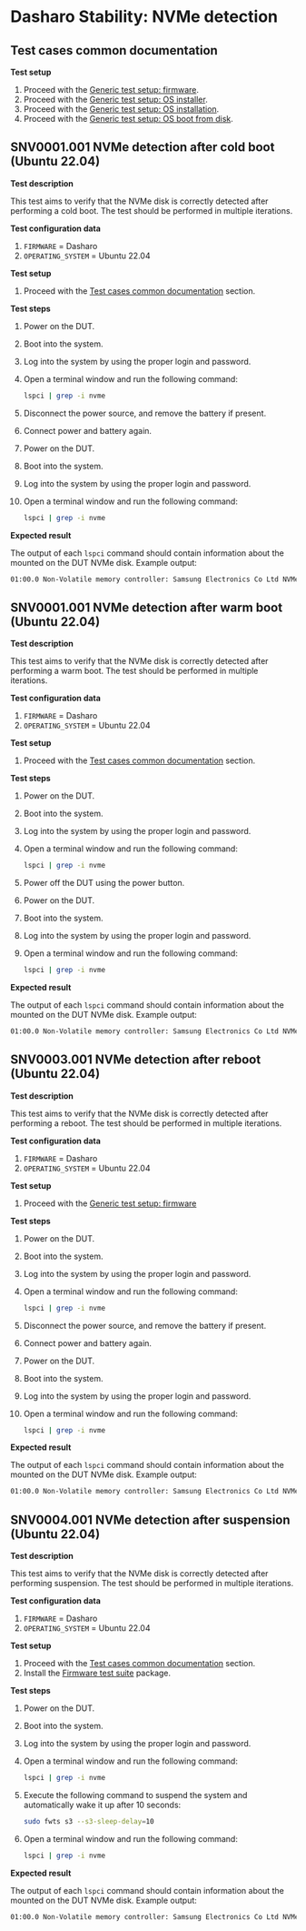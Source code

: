 # Dasharo Stability: NVMe detection

## Test cases common documentation

**Test setup**

1. Proceed with the
   [Generic test setup: firmware](../generic-test-setup.md#firmware).
1. Proceed with the
   [Generic test setup: OS installer](../generic-test-setup.md#os-installer).
1. Proceed with the
   [Generic test setup: OS installation](../generic-test-setup.md#os-installation).
1. Proceed with the
   [Generic test setup: OS boot from disk](../generic-test-setup.md#os-boot-from-disk).

## SNV0001.001 NVMe detection after cold boot (Ubuntu 22.04)

**Test description**

This test aims to verify that the NVMe disk is correctly detected after
performing a cold boot. The test should be performed in multiple iterations.

**Test configuration data**

1. `FIRMWARE` = Dasharo
1. `OPERATING_SYSTEM` = Ubuntu 22.04

**Test setup**

1. Proceed with the
   [Test cases common documentation](#test-cases-common-documentation) section.

**Test steps**

1. Power on the DUT.
1. Boot into the system.
1. Log into the system by using the proper login and password.
1. Open a terminal window and run the following command:

    ```bash
    lspci | grep -i nvme
    ```

1. Disconnect the power source, and remove the battery if present.
1. Connect power and battery again.
1. Power on the DUT.
1. Boot into the system.
1. Log into the system by using the proper login and password.
1. Open a terminal window and run the following command:

    ```bash
    lspci | grep -i nvme
    ```

**Expected result**

The output of each `lspci` command should contain information about the mounted
on the DUT NVMe disk. Example output:

```bash
01:00.0 Non-Volatile memory controller: Samsung Electronics Co Ltd NVMe SSD Controller 980
```

## SNV0001.001 NVMe detection after warm boot (Ubuntu 22.04)

**Test description**

This test aims to verify that the NVMe disk is correctly detected after
performing a warm boot. The test should be performed in multiple iterations.

**Test configuration data**

1. `FIRMWARE` = Dasharo
1. `OPERATING_SYSTEM` = Ubuntu 22.04

**Test setup**

1. Proceed with the
   [Test cases common documentation](#test-cases-common-documentation) section.

**Test steps**

1. Power on the DUT.
1. Boot into the system.
1. Log into the system by using the proper login and password.
1. Open a terminal window and run the following command:

    ```bash
    lspci | grep -i nvme
    ```

1. Power off the DUT using the power button.
1. Power on the DUT.
1. Boot into the system.
1. Log into the system by using the proper login and password.
1. Open a terminal window and run the following command:

    ```bash
    lspci | grep -i nvme
    ```

**Expected result**

The output of each `lspci` command should contain information about the mounted
on the DUT NVMe disk. Example output:

```bash
01:00.0 Non-Volatile memory controller: Samsung Electronics Co Ltd NVMe SSD Controller 980
```

## SNV0003.001 NVMe detection after reboot (Ubuntu 22.04)

**Test description**

This test aims to verify that the NVMe disk is correctly detected after
performing a reboot. The test should be performed in multiple iterations.

**Test configuration data**

1. `FIRMWARE` = Dasharo
1. `OPERATING_SYSTEM` = Ubuntu 22.04

**Test setup**

1. Proceed with the
   [Generic test setup: firmware](../generic-test-setup.md#firmware)

**Test steps**

1. Power on the DUT.
1. Boot into the system.
1. Log into the system by using the proper login and password.
1. Open a terminal window and run the following command:

    ```bash
    lspci | grep -i nvme
    ```

1. Disconnect the power source, and remove the battery if present.
1. Connect power and battery again.
1. Power on the DUT.
1. Boot into the system.
1. Log into the system by using the proper login and password.
1. Open a terminal window and run the following command:

    ```bash
    lspci | grep -i nvme
    ```

**Expected result**

The output of each `lspci` command should contain information about the mounted
on the DUT NVMe disk. Example output:

```bash
01:00.0 Non-Volatile memory controller: Samsung Electronics Co Ltd NVMe SSD Controller 980
```

## SNV0004.001 NVMe detection after suspension (Ubuntu 22.04)

**Test description**

This test aims to verify that the NVMe disk is correctly detected after
performing suspension. The test should be performed in multiple iterations.

**Test configuration data**

1. `FIRMWARE` = Dasharo
1. `OPERATING_SYSTEM` = Ubuntu 22.04

**Test setup**

1. Proceed with the
   [Test cases common documentation](#test-cases-common-documentation) section.
1. Install the [Firmware test suite](https://wiki.ubuntu.com/FirmwareTestSuite)
   package.

**Test steps**

1. Power on the DUT.
1. Boot into the system.
1. Log into the system by using the proper login and password.
1. Open a terminal window and run the following command:

    ```bash
    lspci | grep -i nvme
    ```

1. Execute the following command to suspend the system and automatically wake it
   up after 10 seconds:

    ```bash
    sudo fwts s3 --s3-sleep-delay=10
    ```

1. Open a terminal window and run the following command:

    ```bash
    lspci | grep -i nvme
    ```

**Expected result**

The output of each `lspci` command should contain information about the mounted
on the DUT NVMe disk. Example output:

```bash
01:00.0 Non-Volatile memory controller: Samsung Electronics Co Ltd NVMe SSD Controller 980
```
